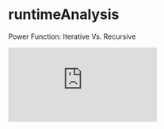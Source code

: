 # runtimeAnalysis
 Power Function: Iterative Vs. Recursive

![Research Article](https://github.com/MathewLister/runtimeAnalysis/blob/master/RuntimeAnalysis-IterativeVsRecursivePowerFunction.pdf)
